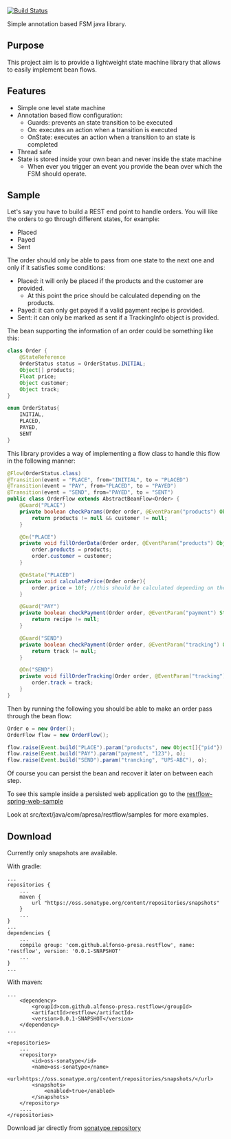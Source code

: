 [![Build Status](https://travis-ci.org/alfonso-presa/restflow.svg?branch=master)](https://travis-ci.org/alfonso-presa/restflow)

Simple annotation based FSM java library.

## Purpose

This project aim is to provide a lightweight state machine library that allows to easily implement bean flows.

## Features

* Simple one level state machine
* Annotation based flow configuration:
	* Guards: prevents an state transition to be executed
	* On: executes an action when a transition is executed
	* OnState: executes an action when a transition to an state is completed
* Thread safe
* State is stored inside your own bean and never inside the state machine
    * When ever you trigger an event you provide the bean over which the FSM should operate.

## Sample

Let's say you have to build a REST end point to handle orders. You will like the orders to go through different states, for example:
* Placed
* Payed
* Sent

The order should only be able to pass from one state to the next one and only if it satisfies some conditions:
* Placed: it will only be placed if the products and the customer are provided.
	* At this point the price should be calculated depending on the products.
* Payed: it can only get payed if a valid payment recipe is provided.
* Sent: it can only be marked as sent if a TrackingInfo object is provided.

The bean supporting the information of an order could be something like this:

```java
class Order {
	@StateReference
	OrderStatus status = OrderStatus.INITIAL;
	Object[] products;
	Float price;
	Object customer;
	Object track;
}

enum OrderStatus{
	INITIAL,
	PLACED,
	PAYED,
	SENT
}
```

This library provides a way of implementing a flow class to handle this flow in the following manner:

```java
@Flow(OrderStatus.class)
@Transition(event = "PLACE", from="INITIAL", to = "PLACED")
@Transition(event = "PAY", from="PLACED", to = "PAYED")
@Transition(event = "SEND", from="PAYED", to = "SENT")
public class OrderFlow extends AbstractBeanFlow<Order> {
	@Guard("PLACE")
	private boolean checkParams(Order order, @EventParam("products") Object[] products, @EventParam("customer") Object customer){
		return products != null && customer != null;
	}

	@On("PLACE")
	private void fillOrderData(Order order, @EventParam("products") Object[] products, @EventParam("customer") Object customer){
		order.products = products;
		order.customer = customer;
	}

	@OnState("PLACED")
	private void calculatePrice(Order order){
		order.price = 10f; //this should be calculated depending on the products
	}

	@Guard("PAY")
	private boolean checkPayment(Order order, @EventParam("payment") String recipe){
		return recipe != null;
	}

	@Guard("SEND")
	private boolean checkPayment(Order order, @EventParam("tracking") Object track){
		return track != null;
	}

	@On("SEND")
	private void fillOrderTracking(Order order, @EventParam("tracking") Object track){
		order.track = track;
	}
}

```

Then by running the following you should be able to make an order pass through the bean flow:

```java
Order o = new Order();
OrderFlow flow = new OrderFlow();

flow.raise(Event.build("PLACE").param("products", new Object[]{"pid"}).param("customer", "customer"), o);
flow.raise(Event.build("PAY").param("payment", "123"), o);
flow.raise(Event.build("SEND").param("trancking", "UPS-ABC"), o);
```

Of course you can persist the bean and recover it later on between each step.

To see this sample inside a persisted web application go to the [restflow-spring-web-sample](https://github.com/alfonso-presa/restflow-spring-web-sample)

Look at src/text/java/com/apresa/restflow/samples for more examples. 


## Download

Currently only snapshots are available.

With gradle:

```
...
repositories {
    ...
    maven {
        url "https://oss.sonatype.org/content/repositories/snapshots"
    }
    ...
}
...
dependencies {
    ...
    compile group: 'com.github.alfonso-presa.restflow', name: 'restflow', version: '0.0.1-SNAPSHOT'
    ...
}
...
```

With maven:

```
...
	<dependency>
		<groupId>com.github.alfonso-presa.restflow</groupId>
		<artifactId>restflow</artifactId>
		<version>0.0.1-SNAPSHOT</version>
	</dependency>
...

<repositories>
	...
    <repository>
        <id>oss-sonatype</id>
        <name>oss-sonatype</name>
        <url>https://oss.sonatype.org/content/repositories/snapshots/</url>
        <snapshots>
            <enabled>true</enabled>
        </snapshots>
    </repository>
    ....
</repositories>
```
Download jar directly from [sonatype repository](https://oss.sonatype.org/content/repositories/snapshots/com/github/alfonso-presa/restflow/restflow/)
